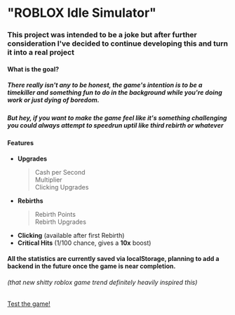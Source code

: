 # "ROBLOX Idle Simulator"

### This project was intended to be a joke but after further consideration I've decided to continue developing this and turn it into a real project

#### What is the goal?

##### There really isn't any to be honest, the game's intention is to be a timekiller and something fun to do in the background while you're doing work or just dying of boredom.

##### But hey, if you want to make the game feel like it's something challenging you could always attempt to speedrun uptil like third rebirth or whatever

#### Features

- **Upgrades**
  > Cash per Second<br>
  > Multiplier<br>
  > Clicking Upgrades
- **Rebirths**
  > Rebirth Points<br>
  > Rebirth Upgrades
- **Clicking** (available after first Rebirth)
- **Critical Hits** (1/100 chance, gives a **10x** boost)

#### All the statistics are currently saved via localStorage, planning to add a backend in the future once the game is near completion.

###### (that new shitty roblox game trend definitely heavily inspired this)

[Test the game!](https://bestidlegame2029.infs.world)
